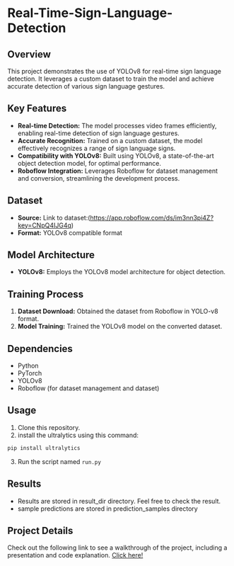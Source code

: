 # Real-Time-Sign-Language-Detection

## Overview

This project demonstrates the use of YOLOv8 for real-time sign language detection. It leverages a custom dataset  to train the model and achieve accurate detection of various sign language gestures.

## Key Features

- **Real-time Detection:** The model processes video frames efficiently, enabling real-time detection of sign language gestures.
- **Accurate Recognition:** Trained on a custom dataset, the model effectively recognizes a range of sign language signs.
- **Compatibility with YOLOv8:** Built using YOLOv8, a state-of-the-art object detection model, for optimal performance.
- **Roboflow Integration:** Leverages Roboflow for dataset management and conversion, streamlining the development process.

## Dataset

- **Source:**  Link to dataset:(https://app.roboflow.com/ds/im3nn3pi4Z?key=CNpQ4IJG4q)
- **Format:** YOLOv8 compatible format 

## Model Architecture

- **YOLOv8:** Employs the YOLOv8 model architecture for object detection.

## Training Process

1. **Dataset Download:** Obtained the dataset from Roboflow in YOLO-v8 format.
3. **Model Training:** Trained the YOLOv8 model on the converted dataset.

## Dependencies

- Python
- PyTorch
- YOLOv8
- Roboflow (for dataset management and dataset)

## Usage

1. Clone this repository.
2. install the ultralytics using this command:
 ```bash
pip install ultralytics
```
3. Run the script named `run.py`

## Results

- Results are stored in result_dir directory. Feel free to check the result. 
- sample predictions are stored in prediction_samples directory

## Project Details 

Check out the following link to see a walkthrough of the project, including a presentation and code explanation.
[Click here!](https://drive.google.com/file/d/1AwfLSHKh9_AAeYGBisp1oQ0UKX1m695i/view?usp=drivesdk)



